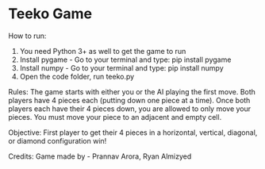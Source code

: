 # Teeko Game
How to run:
1. You need Python 3+ as well to get the game to run 
2. Install pygame - Go to your terminal and type: pip install pygame
3. Install numpy - Go to your terminal and type: pip install numpy
4. Open the code folder, run teeko.py

Rules:
The game starts with either you or the AI playing the first move. Both players have 4 pieces each (putting down one piece at a time). Once both players each have their 4 pieces down, you are allowed to only move your pieces. You must move your piece to an adjacent and empty cell. 

Objective:
First player to get their 4 pieces in a horizontal, vertical, diagonal, or diamond configuration win!

Credits:
Game made by - Prannav Arora, Ryan Almizyed

